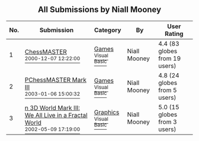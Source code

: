 ﻿<div align="center">

## All Submissions by Niall Mooney

</div>

No.  | Submission | Category | By   | User Rating
---- | ---------- | -------- | ---- | -----------
1 | [ChessMASTER<br /><sup>2000-12-07 12:22:00</sup>](https://github.com/Planet-Source-Code/niall-mooney-chessmaster__1-13219) | [Games<br /><sup>Visual Basic</sup>](../ByCategory/games__1-38.md) | Niall Mooney | 4.4 (83 globes from 19 users)
2 | [PChessMASTER Mark III<br /><sup>2003-01-06 15:00:32</sup>](https://github.com/Planet-Source-Code/niall-mooney-pchessmaster-mark-iii__1-42200) | [Games<br /><sup>Visual Basic</sup>](../ByCategory/games__1-38.md) | Niall Mooney | 4.8 (24 globes from 5 users)
3 | [n 3D World Mark III: We All Live in a Fractal World<br /><sup>2002-05-09 17:19:00</sup>](https://github.com/Planet-Source-Code/niall-mooney-n-3d-world-mark-iii-we-all-live-in-a-fractal-world__1-34645) | [Graphics<br /><sup>Visual Basic</sup>](../ByCategory/graphics__1-46.md) | Niall Mooney | 5.0 (15 globes from 3 users)
